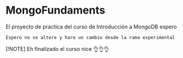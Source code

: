 # MongoFundaments
El proyecto de practica del curso de Introducción a MongoDB espero 
```
Espero no se altere y hare un cambio desde la rama experimental
```
[!NOTE]
Eh finalizado el curso nice 👌👌👌
